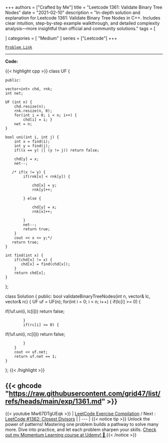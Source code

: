 
+++
authors = ["Crafted by Me"]
title = "Leetcode 1361: Validate Binary Tree Nodes"
date = "2021-02-10"
description = "In-depth solution and explanation for Leetcode 1361: Validate Binary Tree Nodes in C++. Includes clear intuition, step-by-step example walkthrough, and detailed complexity analysis—more insightful than official and community solutions."
tags = [
    
]
categories = [
    "Medium"
]
series = ["Leetcode"]
+++



[`Problem Link`](https://leetcode.com/problems/validate-binary-tree-nodes/description/)

---

**Code:**

{{< highlight cpp >}}
class UF {
    
    public:
    
    vector<int> chd, rnk;
    int net;
    
    UF (int n) {
        chd.resize(n);
        rnk.resize(n, 0);
        for(int i = 0; i < n; i++) {
            chd[i] = i; }
        net = n;
    }
    
    bool uni(int i, int j) {
        int x = find(i);
        int y = find(j);
        if((x == y) || (y != j)) return false;
        
        chd[y] = x;
        net--;
        
       /* if(x != y) {
            if(rnk[x] < rnk[y]) {
                
                chd[x] = y;
                rnk[y]++;
                
            } else {
                
                chd[y] = x;
                rnk[x]++;
                
            }
            net--;
            return true;
        }
        cout << x << y;*/
       return true;
    }
    
    int find(int x) {
        if(chd[x] != x) {
           chd[x] = find(chd[x]);
        }
        return chd[x];
    }
    
};

class Solution {
public:
    bool validateBinaryTreeNodes(int n, vector<int>& lc, vector<int>& rc) {
        UF uf = UF(n);
        for(int i = 0; i < n; i++) {
            if(lc[i] >= 0) {
                
if(!uf.uni(i, lc[i])) 
    return false; 
                
            }
            if(rc[i] >= 0) {
 
if(!uf.uni(i, rc[i])) 
    return false; 
                
            }
        }
        cout << uf.net;
        return uf.net == 1;
    }
};
{{< /highlight >}}

{{< ghcode "https://raw.githubusercontent.com/grid47/list/refs/heads/main/exp/1361.md" >}}
---
{{< youtube Mw67DTgUEqk >}}
| [LeetCode Exercise Compilation](https://grid47.xyz/leetcode/) / Next : [LeetCode #1362: Closest Divisors](https://grid47.xyz/posts/leetcode_1362) |
| --- |
{{< notice tip >}}
Unlock the power of patterns! Mastering one problem builds a pathway to solve many more. Dive into practice, and let each problem sharpen your skills. [Check out my Momentum Learning course at Udemy! 🚀 ](https://www.udemy.com/course/algorithms-and-data-structures-in-cpp/)
{{< /notice >}}

